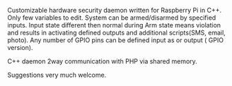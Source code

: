 Customizable hardware security daemon written for Raspberry Pi in C++. Only few variables to edit. System can be armed/disarmed by specified inputs. Input state different then normal during Arm state means violation and results in activating defined outputs and additional scripts(SMS, email, photo). Any number of GPIO pins can be defined input as or output ( GPIO version).

C++ daemon 2way communication with PHP via shared memory.

Suggestions very much welcome.